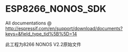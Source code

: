 # ESP8266_NONOS_SDK

All documentations @ http://espressif.com/en/support/download/documents?keys=&field_type_tid%5B%5D=14

此工程为8266 NONOS V2.2原始文件
